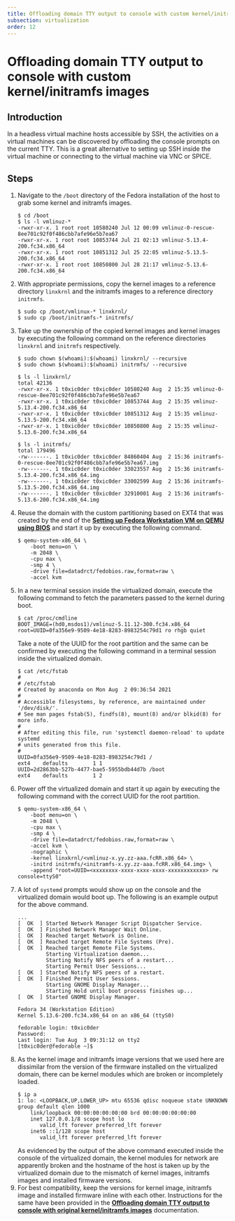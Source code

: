 ```yaml
---
title: Offloading domain TTY output to console with custom kernel/initramfs images  
subsection: virtualization  
order: 12  
---
```


# Offloading domain TTY output to console with custom kernel/initramfs images

## Introduction

In a headless virtual machine hosts accessible by SSH, the activities on a virtual machines can be discovered by offloading the console prompts on the current TTY. This is a great alternative to setting up SSH inside the virtual machine or connecting to the virtual machine via VNC or SPICE.

## Steps

1. Navigate to the `/boot` directory of the Fedora installation of the host to grab some kernel and initramfs images.  
   ```console
   $ cd /boot
   $ ls -l vmlinuz-*
   -rwxr-xr-x. 1 root root 10580240 Jul 12 00:09 vmlinuz-0-rescue-8ee701c92f0f486cbb7afe96e5b7ea67
   -rwxr-xr-x. 1 root root 10853744 Jul 21 02:13 vmlinuz-5.13.4-200.fc34.x86_64
   -rwxr-xr-x. 1 root root 10851312 Jul 25 22:05 vmlinuz-5.13.5-200.fc34.x86_64
   -rwxr-xr-x. 1 root root 10850800 Jul 28 21:17 vmlinuz-5.13.6-200.fc34.x86_64
   ```
2. With appropriate permissions, copy the kernel images to a reference directory `linxkrnl` and the initramfs images to a reference directory `initrmfs`.  
   ```console
   $ sudo cp /boot/vmlinux-* linxkrnl/
   $ sudo cp /boot/initramfs-* initrmfs/
   ```
3. Take up the ownership of the copied kernel images and kernel images by executing the following command on the reference directories `linxkrnl` and `initrmfs` respectively.  
   ```console
   $ sudo chown $(whoami):$(whoami) linxkrnl/ --recursive
   $ sudo chown $(whoami):$(whoami) initrmfs/ --recursive
   ```
   ```console
   $ ls -l linxkrnl/
   total 42136
   -rwxr-xr-x. 1 t0xic0der t0xic0der 10580240 Aug  2 15:35 vmlinuz-0-rescue-8ee701c92f0f486cbb7afe96e5b7ea67
   -rwxr-xr-x. 1 t0xic0der t0xic0der 10853744 Aug  2 15:35 vmlinuz-5.13.4-200.fc34.x86_64
   -rwxr-xr-x. 1 t0xic0der t0xic0der 10851312 Aug  2 15:35 vmlinuz-5.13.5-200.fc34.x86_64
   -rwxr-xr-x. 1 t0xic0der t0xic0der 10850800 Aug  2 15:35 vmlinuz-5.13.6-200.fc34.x86_64
   ```
   ```console
   $ ls -l initrmfs/
   total 179496
   -rw-------. 1 t0xic0der t0xic0der 84860404 Aug  2 15:36 initramfs-0-rescue-8ee701c92f0f486cbb7afe96e5b7ea67.img
   -rw-------. 1 t0xic0der t0xic0der 33023557 Aug  2 15:36 initramfs-5.13.4-200.fc34.x86_64.img
   -rw-------. 1 t0xic0der t0xic0der 33002599 Aug  2 15:36 initramfs-5.13.5-200.fc34.x86_64.img
   -rw-------. 1 t0xic0der t0xic0der 32910001 Aug  2 15:36 initramfs-5.13.6-200.fc34.x86_64.img
   ```
4. Reuse the domain with the custom partitioning based on EXT4  that was created by the end of the [**Setting up Fedora Workstation VM on QEMU using BIOS**](/tools/virtualization/setting-up-fedora-workstation-vm-on-qemu-using-bios.html) and start it up by executing the following command.  
   ```console
   $ qemu-system-x86_64 \
       -boot menu=on \
       -m 2048 \
       -cpu max \
       -smp 4 \
       -drive file=datadrct/fedobios.raw,format=raw \
       -accel kvm
   ```
5. In a new terminal session inside the virtualized domain, execute the following command to fetch the parameters passed to the kernel during boot.  
   ```console
   $ cat /proc/cmdline
   BOOT_IMAGE=(hd0,msdos1)/vmlinuz-5.11.12-300.fc34.x86_64 root=UUID=0fa356e9-9509-4e18-8283-8983254c79d1 ro rhgb quiet
   ```
   Take a note of the UUID for the root partition and the same can be confirmed by executing the following command in a terminal session inside the virtualized domain.  
   ```console
   $ cat /etc/fstab
   #
   # /etc/fstab
   # Created by anaconda on Mon Aug  2 09:36:54 2021
   #
   # Accessible filesystems, by reference, are maintained under '/dev/disk/'.
   # See man pages fstab(5), findfs(8), mount(8) and/or blkid(8) for more info.
   #
   # After editing this file, run 'systemctl daemon-reload' to update systemd
   # units generated from this file.
   #
   UUID=0fa356e9-9509-4e18-8283-8983254c79d1 /                       ext4    defaults        1 1
   UUID=2d2863bb-527b-4477-bae5-5955bdb44d7b /boot                   ext4    defaults        1 2
   ```
6. Power off the virtualized domain and start it up again by executing the following command with the correct UUID for the root partition.  
   ```console
   $ qemu-system-x86_64 \
       -boot menu=on \
       -m 2048 \
       -cpu max \
       -smp 4 \
       -drive file=datadrct/fedobios.raw,format=raw \
       -accel kvm \
       -nographic \
       -kernel linxkrnl/<vmlinuz-x.yy.zz-aaa.fcRR.x86_64> \
       -initrd initrmfs/<initramfs-x.yy.zz-aaa.fcRR.x86_64.img> \
       -append "root=UUID=<xxxxxxxx-xxxx-xxxx-xxxx-xxxxxxxxxxxx> rw console=ttyS0"
   ```
7. A lot of `systemd` prompts would show up on the console and the virtualized domain would boot up. The following is an example output for the above command.  
   ```
   ...
   [  OK  ] Started Network Manager Script Dispatcher Service.
   [  OK  ] Finished Network Manager Wait Online.
   [  OK  ] Reached target Network is Online.
   [  OK  ] Reached target Remote File Systems (Pre).
   [  OK  ] Reached target Remote File Systems.
            Starting Virtualization daemon...
            Starting Notify NFS peers of a restart...
            Starting Permit User Sessions...
   [  OK  ] Started Notify NFS peers of a restart.
   [  OK  ] Finished Permit User Sessions.
            Starting GNOME Display Manager...
            Starting Hold until boot process finishes up...
   [  OK  ] Started GNOME Display Manager.
   
   Fedora 34 (Workstation Edition)
   Kernel 5.13.6-200.fc34.x86_64 on an x86_64 (ttyS0)
   
   fedorable login: t0xic0der
   Password: 
   Last login: Tue Aug  3 09:31:12 on tty2
   [t0xic0der@fedorable ~]$
   ```
8. As the kernel image and initramfs image versions that we used here are dissimilar from the version of the firmware installed on the virtualized domain, there can be kernel modules which are broken or incompletely loaded.  
   ```console
   $ ip a
   1: lo: <LOOPBACK,UP,LOWER_UP> mtu 65536 qdisc noqueue state UNKNOWN group default qlen 1000
       link/loopback 00:00:00:00:00:00 brd 00:00:00:00:00:00
       inet 127.0.0.1/8 scope host lo
          valid_lft forever preferred_lft forever
       inet6 ::1/128 scope host 
          valid_lft forever preferred_lft forever
   ```
   As evidenced by the output of the above command executed inside the console of the virtualized domain, the kernel modules for network are apparently broken and the hostname of the host is taken up by the virtualized domain due to the mismatch of kernel images, initramfs images and installed firmware versions.  
9. For best compatibility, keep the versions for kernel image, initramfs image and installed firmware inline with each other. Instructions for the same have been provided in the [**Offloading domain TTY output to console with original kernel/initramfs images**](/tools/virtualization/offloading-domain-tty-output-to-console-with-original-kernel-initramfs-images.html) documentation.  
